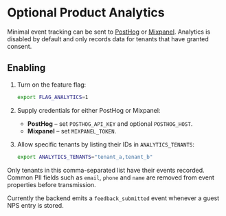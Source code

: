 # Optional Product Analytics

Minimal event tracking can be sent to [PostHog](https://posthog.com) or
[Mixpanel](https://mixpanel.com). Analytics is disabled by default and only
records data for tenants that have granted consent.

## Enabling

1. Turn on the feature flag:

   ```bash
   export FLAG_ANALYTICS=1
   ```

2. Supply credentials for either PostHog or Mixpanel:

   - **PostHog** – set `POSTHOG_API_KEY` and optional `POSTHOG_HOST`.
   - **Mixpanel** – set `MIXPANEL_TOKEN`.

3. Allow specific tenants by listing their IDs in `ANALYTICS_TENANTS`:

   ```bash
   export ANALYTICS_TENANTS="tenant_a,tenant_b"
   ```

Only tenants in this comma-separated list have their events recorded. Common
PII fields such as `email`, `phone` and `name` are removed from event
properties before transmission.

Currently the backend emits a `feedback_submitted` event whenever a guest NPS
entry is stored.

